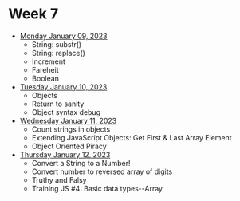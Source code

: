 # Week 7

- [Monday January 09, 2023](./Monday.md)
    - String: substr()
    - String: replace()
    - Increment
    - Fareheit
    - Boolean
- [Tuesday January 10, 2023](./Thuesday.md)
    - Objects
    - Return to sanity
    - Object syntax debug
- [Wednesday January 11, 2023](./Wednesday.md)
    - Count strings in objects
    - Extending JavaScript Objects: Get First & Last Array Element
    - Object Oriented Piracy
- [Thursday January 12, 2023](./Thursday.md)
    - Convert a String to a Number!
    - Convert number to reversed array of digits
    - Truthy and Falsy
    - Training JS #4: Basic data types--Array